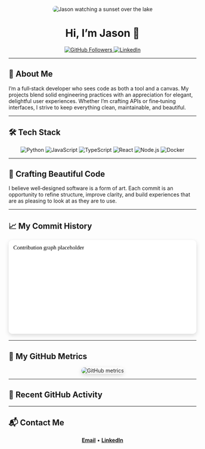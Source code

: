 <!-- Profile README for Jason-Latz -->

<p align="center">
  <img src="https://github.com/user-attachments/assets/537fd42e-0906-4813-8dac-37ac2337df7c" alt="Jason watching a sunset over the lake" width="320" style="border-radius: 12px;" />
</p>

<h1 align="center">Hi, I’m Jason 👋</h1>

<p align="center">
  <a href="https://github.com/Jason-Latz">
    <img src="https://img.shields.io/github/followers/Jason-Latz?label=Follow&style=social" alt="GitHub Followers" />
  </a>
  <a href="https://www.linkedin.com/in/jason-latz-7b8634242/">
    <img src="https://img.shields.io/badge/LinkedIn-Connect-blue?logo=linkedin&style=flat" alt="LinkedIn" />
  </a>
</p>

---

## 🌟 About Me

I’m a full‑stack developer who sees code as both a tool and a canvas. My projects blend solid engineering practices with an appreciation for elegant, delightful user experiences. Whether I’m crafting APIs or fine‑tuning interfaces, I strive to keep everything clean, maintainable, and beautiful.

---

## 🛠️ Tech Stack

<p align="center">
  <img src="https://cdn.jsdelivr.net/gh/devicons/devicon/icons/python/python-original.svg" height="40" alt="Python" />
  <img src="https://cdn.jsdelivr.net/gh/devicons/devicon/icons/javascript/javascript-original.svg" height="40" alt="JavaScript" />
  <img src="https://cdn.jsdelivr.net/gh/devicons/devicon/icons/typescript/typescript-original.svg" height="40" alt="TypeScript" />
  <img src="https://cdn.jsdelivr.net/gh/devicons/devicon/icons/react/react-original.svg" height="40" alt="React" />
  <img src="https://cdn.jsdelivr.net/gh/devicons/devicon/icons/nodejs/nodejs-original.svg" height="40" alt="Node.js" />
  <img src="https://cdn.jsdelivr.net/gh/devicons/devicon/icons/docker/docker-original.svg" height="40" alt="Docker" />
</p>

---

## 🎨 Crafting Beautiful Code

I believe well‑designed software is a form of art. Each commit is an opportunity to refine structure, improve clarity, and build experiences that are as pleasing to look at as they are to use.

---

## 📈 My Commit History
<p align="center">
  <img src="assets/contribution-graph.svg" alt="Contribution activity graph" style="border-radius: 10px; box-shadow: 0px 4px 12px rgba(0,0,0,0.15);" />
</p>

---

## 🧭 My GitHub Metrics
<p align="center">
  <img src="![](./profile-3d-contrib/profile-green-animate.svg)" alt="GitHub metrics" style="border-radius: 10px; box-shadow: 0px 4px 12px rgba(0,0,0,0.15);" />
</p>

---

## 🔄 Recent GitHub Activity
<div align="center">

<!--START_SECTION:activity-->
<!--END_SECTION:activity-->

</div>

---

## 📬 Contact Me
<p align="center">
  <a href="mailto:latz@u.northwestern.edu"><strong>Email</strong></a> •
  <a href="https://www.linkedin.com/in/jason-latz-7b8634242/"><strong>LinkedIn</strong></a>
</p>

